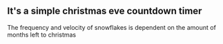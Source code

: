## It's a simple christmas eve countdown timer
The frequency and velocity of snowflakes is dependent on the amount of months left to christmas
